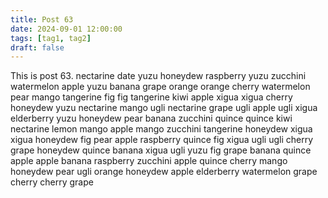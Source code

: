 ```yaml
---
title: Post 63
date: 2024-09-01 12:00:00
tags: [tag1, tag2]
draft: false
---
```

This is post 63.
nectarine
date
yuzu
honeydew
raspberry
yuzu
zucchini
watermelon
apple
yuzu
banana
grape
orange
orange
cherry
watermelon
pear
mango
tangerine
fig
fig
tangerine
kiwi
apple
xigua
xigua
cherry
honeydew
yuzu
nectarine
mango
ugli
nectarine
grape
ugli
apple
ugli
xigua
elderberry
yuzu
honeydew
pear
banana
zucchini
quince
quince
kiwi
nectarine
lemon
mango
apple
mango
zucchini
tangerine
honeydew
xigua
xigua
honeydew
fig
pear
apple
raspberry
quince
fig
xigua
ugli
ugli
cherry
grape
honeydew
quince
banana
xigua
ugli
yuzu
fig
grape
banana
quince
apple
apple
banana
raspberry
zucchini
apple
quince
cherry
mango
honeydew
pear
ugli
orange
honeydew
apple
elderberry
watermelon
grape
cherry
cherry
grape

